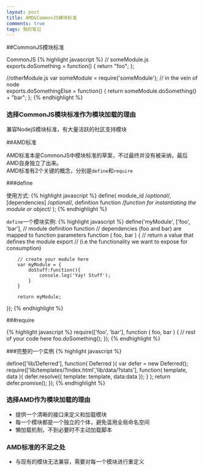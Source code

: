 ```yaml
---
layout: post
title: AMD&CommonJS模块标准
comments: true
tags: 我的笔记
---
```



##CommonJS模块标准

CommonJS
{% highlight javascript %}
// someModule.js
exports.doSomething = function() { return "foo"; };

//otherModule.js
var someModule = require('someModule'); // in the vein of node    
exports.doSomethingElse = function() { return someModule.doSomething() + "bar"; };
{% endhighlight %}

### 选择CommonJS模块标准作为模块加载的理由

兼容NodejS模块标准，有大量活跃的社区支持模块


##AMD标准

AMD标准本是CommonJS中模块标准的草案，不过最终并没有被采纳，最后AMD自身独立了出来。   
AMD标准有2个关键的概念，分别是`define`和`require`

###define

使用方式:
{% highlight javascript %}
define(
    module_id /*optional*/, 
    [dependencies] /*optional*/, 
    definition function /*function for instantiating the module or object*/
);
{% endhighlight %}

`define`一个模块实例:
{% highlight javascript %}
define('myModule', 
    ['foo', 'bar'], 
    // module definition function
    // dependencies (foo and bar) are mapped to function parameters
    function ( foo, bar ) {
        // return a value that defines the module export
        // (i.e the functionality we want to expose for consumption)
    
        // create your module here
        var myModule = {
            doStuff:function(){
                console.log('Yay! Stuff');
            }
        }
 
        return myModule;
});
{% endhighlight %}

###require

{% highlight javascript %}
require(['foo', 'bar'], function ( foo, bar ) {
        // rest of your code here
        foo.doSomething();
});
{% endhighlight %}


###完整的一个实例
{% highlight javascript %}

define(['lib/Deferred'], function( Deferred ){
    var defer = new Deferred(); 
    require(['lib/templates/?index.html','lib/data/?stats'],
        function( template, data ){
            defer.resolve({ template: template, data:data });
        }
    );
    return defer.promise();
});
{% endhighlight %}

### 选择AMD作为模块加载的理由

- 提供一个清晰的接口来定义和加载模块
- 每一个模块都是一个独立的个体，避免滥用全局命名空间
- 懒加载机制，不到必要时不主动加载脚本

### AMD标准的不足之处

- 与现有的模块无法兼容，需要对每一个模块进行重定义
